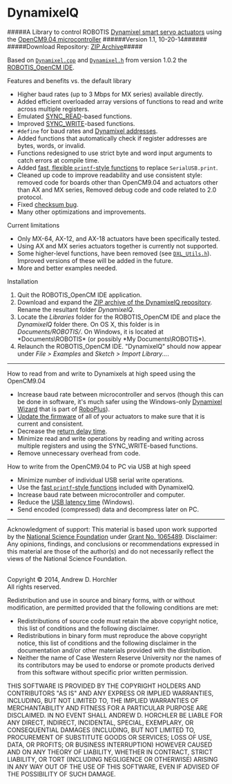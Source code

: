 DynamixelQ
==========
#####A Library to control ROBOTIS [Dynamixel smart servo actuators](http://www.robotis.com/xe/dynamixel_en) using the [OpenCM9.04 microcontroller](http://support.robotis.com/en/product/auxdevice/controller/opencm9.04.htm)
######Version 1.1, 10-20-14######
#####Download Repository: [ZIP Archive](https://github.com/horchler/DynamixelQ/archive/master.zip)#####

Based on [```Dynamixel.cpp```](https://github.com/robotis-pandora/ROBOTIS-OpenCM/blob/master/OpenCM_ide/processing-head/hardware/robotis/cores/robotis/Dynamixel.cpp) and [```Dynamixel.h```](https://github.com/robotis-pandora/ROBOTIS-OpenCM/blob/master/OpenCM_ide/processing-head/hardware/robotis/cores/robotis/Dynamixel.h) from version 1.0.2 the [ROBOTIS_OpenCM IDE](http://support.robotis.com/en/software/robotis_opencm.htm).

Features and benefits vs. the default library
 - Higher baud rates (up to 3 Mbps for MX series) available directly.
 - Added efficient overloaded array versions of functions to read and write across multiple registers.
 - Emulated [SYNC_READ](http://support.robotis.com/en/product/dynamixel_pro/communication/instruction_status_packet.htm)-based functions.
 - Improved [SYNC_WRITE](http://support.robotis.com/en/product/dynamixel/communication/dxl_instruction.htm#SYNC_WRITE)-based functions.
 - ```#define``` for baud rates and [Dynamixel addresses](http://support.robotis.com/en/product/dynamixel/mx_series/mx-64.htm#Control_Table).
 - Added functions that automatically check if register addresses are bytes, words, or invalid.
 - Functions redesigned to use strict byte and word input arguments to catch errors at compile time.
 - Added [fast, flexible ```printf```-style functions](https://github.com/horchler/DynamixelQ/blob/master/USBprint) to replace ```SerialUSB.print```.
 - Cleaned up code to improve readability and use consistent style: removed code for boards other than OpenCM9.04 and actuators other than AX and MX series, Removed debug code and code related to 2.0 protocol.
 - Fixed [checksum bug](http://www.robotis.com/xe/?mid=qna_en&document_srl=1140665&comment_srl=1144814&rnd=1144814#comment_1144814).
 - Many other optimizations and improvements.
 
Current limitations
 - Only MX-64, AX-12, and AX-18 actuators have been specifically tested.
 - Using AX and MX series actuators together is currently not supported. 
 - Some higher-level functions, have been removed (see [```DXL_Utils.h```](https://github.com/horchler/DynamixelQ/blob/master/DynamixelQ/DXL_Utils.h)). Improved versions of these will be added in the future. 
 - More and better examples needed.

Installation
 1. Quit the ROBOTIS_OpenCM IDE application.
 2. Download and expand the [ZIP archive of the DynamixelQ repository](https://github.com/horchler/DynamixelQ/archive/master.zip). Rename the resultant folder *DynamixelQ*.
 3. Locate the *Libraries* folder for the ROBOTIS_OpenCM IDE and place the *DynamixelQ* folder there. On OS X, this folder is in *Documents/ROBOTIS/*. On Windows, it is located at *Documents\ROBOTIS\* (or possibly *My Documents\ROBOTIS\*).
 4. Relaunch the ROBOTIS_OpenCM IDE. "DynamixelQ" should now appear under *File > Examples* and *Sketch > Import Library...*.

--------

How to read from and write to Dynamixels at high speed using the OpenCM9.04
 - Increase baud rate between microcontroller and servos (though this can be done in software, it's much safer using the Windows-only [Dynamixel Wizard](http://support.robotis.com/en/software/roboplus/dynamixel_monitor.htm) that is part of [RoboPlus](http://support.robotis.com/en/software/roboplus_main.htm)).
 - [Update the firmware](http://www.robotis.com/xe/download_en/1132559) of all of your actuators to make sure that it is current and consistent.
 - Decrease the [return delay time](http://support.robotis.com/en/product/dynamixel/mx_series/mx-64.htm#Actuator_Address_05).
 - Minimize read and write operations by reading and writing across multiple registers and using the SYNC_WRITE-based functions.
 - Remove unnecessary overhead from code.

How to write from the OpenCM9.04 to PC via USB at high speed
 - Minimize number of individual USB serial write operations.
 - Use the [fast ```printf```-style functions](https://github.com/horchler/DynamixelQ/blob/master/USBprint) included with DynamixelQ.
 - Increase baud rate between microcontroller and computer.
 - Reduce the [USB latency time](http://robosavvy.com/forum/viewtopic.php?p=8967#p8967) (Windows).
 - Send encoded (compressed) data and decompress later on PC.
 
--------

Acknowledgment of support: This material is based upon work supported by the [National Science Foundation](http://www.nsf.gov/) under [Grant No.&nbsp;1065489](http://www.nsf.gov/awardsearch/showAward.do?AwardNumber=1065489). Disclaimer: Any opinions, findings, and conclusions or recommendations expressed in this material are those of the author(s) and do not necessarily reflect the views of the National Science Foundation.  
&nbsp;  

Copyright &copy; 2014, Andrew D. Horchler  
All rights reserved.

Redistribution and use in source and binary forms, with or without modification, are permitted provided that the following conditions are met:
 * Redistributions of source code must retain the above copyright notice, this list of conditions and the following disclaimer.
 * Redistributions in binary form must reproduce the above copyright notice, this list of conditions and the following disclaimer in the documentation and/or other materials provided with the distribution.
 * Neither the name of Case Western Reserve University nor the names of its contributors may be used to endorse or promote products derived from this software without specific prior written permission.

THIS SOFTWARE IS PROVIDED BY THE COPYRIGHT HOLDERS AND CONTRIBUTORS "AS IS" AND ANY EXPRESS OR IMPLIED WARRANTIES, INCLUDING, BUT NOT LIMITED TO, THE IMPLIED WARRANTIES OF MERCHANTABILITY AND FITNESS FOR A PARTICULAR PURPOSE ARE DISCLAIMED. IN NO EVENT SHALL ANDREW D. HORCHLER BE LIABLE FOR ANY DIRECT, INDIRECT, INCIDENTAL, SPECIAL, EXEMPLARY, OR CONSEQUENTIAL DAMAGES (INCLUDING, BUT NOT LIMITED TO, PROCUREMENT OF SUBSTITUTE GOODS OR SERVICES; LOSS OF USE, DATA, OR PROFITS; OR BUSINESS INTERRUPTION) HOWEVER CAUSED AND ON ANY THEORY OF LIABILITY, WHETHER IN CONTRACT, STRICT LIABILITY, OR TORT (INCLUDING NEGLIGENCE OR OTHERWISE) ARISING IN ANY WAY OUT OF THE USE OF THIS SOFTWARE, EVEN IF ADVISED OF THE POSSIBILITY OF SUCH DAMAGE.